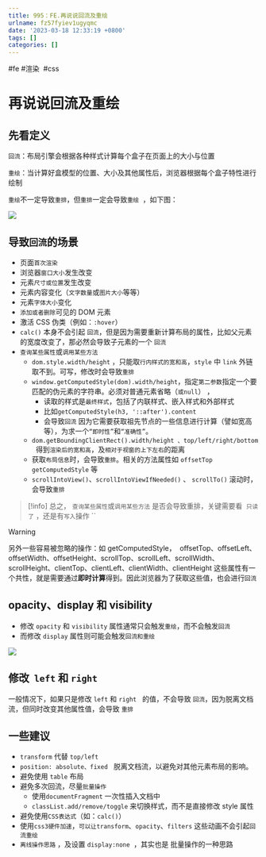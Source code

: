 ```yaml
---
title: 995：FE.再说说回流及重绘
urlname: fz57fyiev1ugyqmc
date: '2023-03-18 12:33:19 +0800'
tags: []
categories: []
---
```


#fe #渲染  #css

# 再说说回流及重绘

## 先看定义

`回流`：布局引擎会根据各种样式计算每个盒子在页面上的大小与位置

`重绘`：当计算好盒模型的位置、大小及其他属性后，浏览器根据每个盒子特性进行绘制

`重绘`不一定导致`重排`，但`重排`一定会导致`重绘`  ，如下图：

![](https://blog-1310531898.cos.ap-beijing.myqcloud.com/FlZu3JAJ-ErmLOs8X8uUmwmwQjaL.png)

## 导致`回流`的场景

- 页面`首次渲染`
- 浏览器`窗口大小`发生改变
- 元素`尺寸或位置`发生改变
- 元素内容变化（`文字数量`或`图片大小`等等）
- 元素`字体大小`变化
- `添加或者删除`可见的 DOM 元素
- 激活 CSS 伪类（例如：`:hover`）
- `calc()` 本身不会引起 `回流`，但是因为需要重新计算布局的属性，比如父元素的宽度改变了，那必然会导致子元素的一个 `回流`
- `查询某些属性`或`调用某些方法`
  - `dom.style.width/height` ，只能取`行内样式的宽和高`，`style` 中 `link` 外链取不到。可写，修改时会导致`重排`
  - `window.getComputedStyle(dom).width/height`，指定`第二参数`指定一个要匹配的伪元素的字符串。必须对普通元素省略（`或null`） ，
    - 读取的样式是`最终样式`，包括了内联样式、嵌入样式和外部样式
    - 比如`getComputedStyle(h3, '::after').content`
    - 会导致`回流` 因为它需要获取祖先节点的一些信息进行计算（譬如宽高等），为求一个`“即时性”`和`“准确性”`。
  - `dom.getBoundingClientRect().width/height 、top/left/right/bottom`   得到`渲染后的宽和高`，及`相对于视窗的上下左右`的距离
  - 获取`布局信息`时，会导致`重排`。相关的方法属性如 `offsetTop`   `getComputedStyle` 等
  - `scrollIntoView()`、`scrollIntoViewIfNeeded()` 、 `scrollTo()` 滚动时，会导致`重排`

> [!info]
> 总之， `查询某些属性`或`调用某些方法` 是否会导致重排，关键需要看  `只读了` ，还是有`写入`操作
> ``

> [!warning]
> 另外一些容易被忽略的操作：如 getComputedStyle，  offsetTop、offsetLeft、 offsetWidth、offsetHeight、scrollTop、scrollLeft、scrollWidth、scrollHeight、clientTop、clientLeft、clientWidth、clientHeight 这些属性有一个共性，就是需要通过**即时计算**得到。因此浏览器为了获取这些值，也会进行`回流`

## opacity、display 和 visibility

- 修改 `opacity` 和 `visibility` 属性通常只会触发`重绘`，而不会触发`回流`
- 而修改 `display` 属性则可能会触发`回流和重绘`

![](https://blog-1310531898.cos.ap-beijing.myqcloud.com/FoySReyxjWhXqWgg80FvDibCE246.png)

## 修改  `left` 和 `right`

一般情况下，如果只是修改 `left` 和 `right`   的值，不会导致 `回流`，因为脱离文档流，但同时改变其他属性值，会导致 `重排`

## 一些建议

- `transform` 代替 `top/left`
- `position: absolute、fixed`   脱离文档流，以避免对其他元素布局的影响。
- 避免使用 `table` 布局
- 避免多次回流，尽量`批量操作`
  - 使用`documentFragment` 一次性插入文档中
  - `classList.add/remove/toggle` 来切换样式，而不是直接修改 style 属性
- 避免使用`CSS表达式`（如：`calc()`）
- 使用`css3硬件加速`，`可以让transform`、`opacity`、`filters` 这些动画不会引起`回流重绘`
- `离线操作思路` ，及设置 `display:none`  ，其实也是 批量操作的一种思路
